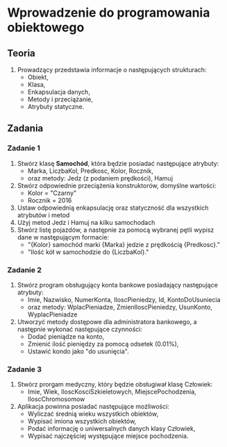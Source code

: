 # Wprowadzenie do programowania obiektowego

## Teoria

1. Prowadzący przedstawia informacje o następujących strukturach:
    - Obiekt,
    - Klasa,
    - Enkapsulacja danych,
    - Metody i przeciążanie,
    - Atrybuty statyczne.

## Zadania

### Zadanie 1

1. Stwórz klasę **Samochód**, która będzie posiadać następujące atrybuty:
    - Marka, LiczbaKol, Predkosc, Kolor, Rocznik,
    - oraz metody: Jedz (z podaniem prędkości), Hamuj
2. Stwórz odpowiednie przeciążenia konstruktorów, domyślne wartości:
    - Kolor = "Czarny"
    - Rocznik = 2016
3. Ustaw odpowiednią enkapsulację oraz statyczność dla wszystkich atrybutów i metod
4. Użyj metod Jedz i Hamuj na kilku samochodach
5. Stwórz listę pojazdów, a następnie za pomocą wybranej pętli wypisz dane w następującym formacie:
    - "{Kolor} samochód marki {Marka} jedzie z prędkością {Predkosc}."
    - "Ilość kół w samochodzie do {LiczbaKol}."

### Zadanie 2

1. Stwórz program obsługujący konta bankowe posiadający następujące atrybuty:
    - Imie, Nazwisko, NumerKonta, IloscPieniedzy, Id, KontoDoUsuniecia
    - oraz metody: WplacPieniadze, ZmienIloscPieniedzy, UsunKonto, WyplacPieniadze
2. Utworzyć metody dostępowe dla administratora bankowego, a następnie wykonać następujące czynności:
    - Dodać pieniądze na konto,
    - Zmienić ilość pieniędzy za pomocą odsetek (0.01%),
    - Ustawić kondo jako "do usunięcia".

### Zadanie 3

1. Stwórz prorgam medyczny, który będzie obsługiwał klasę Człowiek:
    - Imie, Wiek, IloscKosciSzkieletowych, MiejscePochodzenia, IloscChromosomow
2. Aplikacja powinna posiadać następujące możliwości:
    - Wyliczać średnią wieku wszystkich obiektów,
    - Wypisać imiona wszystkich obiektów,
    - Podać informację o uniwersalnych danych klasy Człowiek,
    - Wypisać najczęściej występujące miejsce pochodzenia.
